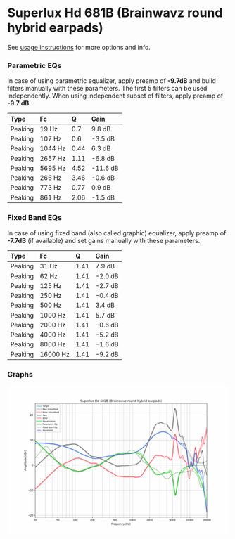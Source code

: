 # Superlux Hd 681B (Brainwavz round hybrid earpads)
See [usage instructions](https://github.com/jaakkopasanen/AutoEq#usage) for more options and info.

### Parametric EQs
In case of using parametric equalizer, apply preamp of **-9.7dB** and build filters manually
with these parameters. The first 5 filters can be used independently.
When using independent subset of filters, apply preamp of **-9.7 dB**.

| Type    | Fc      |    Q | Gain     |
|:--------|:--------|:-----|:---------|
| Peaking | 19 Hz   | 0.7  | 9.8 dB   |
| Peaking | 107 Hz  | 0.6  | -3.5 dB  |
| Peaking | 1044 Hz | 0.44 | 6.3 dB   |
| Peaking | 2657 Hz | 1.11 | -6.8 dB  |
| Peaking | 5695 Hz | 4.52 | -11.6 dB |
| Peaking | 266 Hz  | 3.46 | -0.6 dB  |
| Peaking | 773 Hz  | 0.77 | 0.9 dB   |
| Peaking | 861 Hz  | 2.06 | -1.5 dB  |

### Fixed Band EQs
In case of using fixed band (also called graphic) equalizer, apply preamp of **-7.7dB**
(if available) and set gains manually with these parameters.

| Type    | Fc       |    Q | Gain    |
|:--------|:---------|:-----|:--------|
| Peaking | 31 Hz    | 1.41 | 7.9 dB  |
| Peaking | 62 Hz    | 1.41 | -2.0 dB |
| Peaking | 125 Hz   | 1.41 | -2.7 dB |
| Peaking | 250 Hz   | 1.41 | -0.4 dB |
| Peaking | 500 Hz   | 1.41 | 3.4 dB  |
| Peaking | 1000 Hz  | 1.41 | 5.7 dB  |
| Peaking | 2000 Hz  | 1.41 | -0.6 dB |
| Peaking | 4000 Hz  | 1.41 | -5.2 dB |
| Peaking | 8000 Hz  | 1.41 | -1.6 dB |
| Peaking | 16000 Hz | 1.41 | -9.2 dB |

### Graphs
![](./Superlux%20Hd%20681B%20(Brainwavz%20round%20hybrid%20earpads).png)